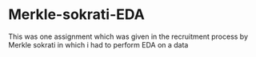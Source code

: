 # Merkle-sokrati-EDA
This was one assignment which was given in the recruitment process by Merkle sokrati in which i had to perform EDA on a data

